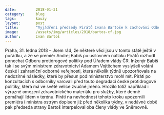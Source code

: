 ```yaml
---
date:         2018-01-31
category:     blog
tags:         kauzy
layout:       post
title:        "Vyjádření předsedy Pirátů Ivana Bartoše k zachování Odboru protidrogové politiky pod Úřadem vlády ČR"
image:        /assets/img/articles/2018/bartos-cf.jpg
author:       Ivan Bartoš
---
```

 
Praha, 31. ledna 2018 – Jsem rád, že některé věci jsou v tomto státě ještě v pořádku, a že se premiér Andrej Babiš po usilovném nátlaku Pirátů rozhodl ponechat Odboru protidrogové politiky pod Úřadem vlády ČR. Inženýr Babiš tak i se svým ministrem zdravotnictví Adamem Vojtěchem vyslyšeli volání české i zahraniční odborné veřejnosti, která několik týdnů upozorňovala na nedozírné následky, které by přesun pod ministerstvo mohl mít. Piráti po konzultacích s odborníky varovali před touto degradací české protidrogové politiky, která má ve světě velice zvučné jméno. Hrozilo totiž například i výrazné omezení zdravotnického materiálu pro služby, které denně pomáhají lidem v terénu. Piráti na nevhodnost tohoto kroku upozornili premiéra i ministra ostrým dopisem již před několika týdny, v nedávné době pak předseda strany Bartoš interpeloval oba členy vlády ve Sněmovně.
